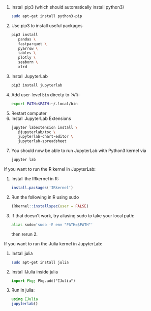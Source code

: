 1. Install pip3 (which should automatically install python3)
   ``` bash
   sudo apt-get install python3-pip
   ```
2. Use pip3 to install useful packages
   ``` bash
   pip3 install 
      pandas \
      fastparquet \
      pyarrow \
      tables \
      plotly \
      seaborn \
      xlrd
   ```
3. Install JupyterLab
   ``` bash
   pip3 install jupyterlab
   ```
4. Add user-level `bin` directy to `PATH`
   ``` bash
   export PATH=$PATH:~/.local/bin
   ```
5. Restart computer
6. Install JupyterLab Extensions
   ``` bash
   jupyter labextension install \
      @jupyterlab/toc \
      jupyterlab-chart-editor \
      jupyterlab-spreadsheet
   ```
7. You should now be able to run JupyterLab with Python3 kernel via
   ``` bash
   jupyter lab
   ```

If you want to run the R kernel in JupyterLab:

1. Install the IRkernel in R:
   ``` r
   install.packages('IRkernel')
   ```
2. Run the following in R using sudo
   ``` r
   IRkernel::installspec(user = FALSE)
   ```
3. If that doesn't work, try aliasing sudo to take your local path:
   ``` bash
   alias sudo='sudo -E env "PATH=$PATH"'
   ```
   then rerun 2.

If you want to run the Julia kernel in JupyterLab:

1. Install julia
   ``` bash
   sudo apt-get install julia
   ```
2. Install IJulia inside julia
   ``` julia
   import Pkg; Pkg.add("IJulia")
   ```
3. Run in julia:
   ``` julia
   using IJulia
   jupyterlab()
   ```

